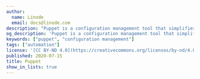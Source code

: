 ```yaml
---
author:
  name: Linode
  email: docs@linode.com
description: "Puppet is a configuration management tool that simplifies system administration. Puppet uses a client/server model in which your managed nodes, running a process called the Puppet agent, talk to and pull down configuration profiles from a Puppet master."
og_description: 'Puppet is a configuration management tool that simplifies system administration. Puppet uses a client/server model in which your managed nodes, running a process called the Puppet agent, talk to and pull down configuration profiles from a Puppet master.'
keywords: ["puppet", "configuration management"]
tags: ["automation"]
license: '[CC BY-ND 4.0](https://creativecommons.org/licenses/by-nd/4.0)'
published: 2020-07-15
title: Puppet
show_in_lists: true
---
```


